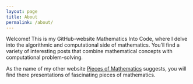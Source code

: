 ```yaml
---
layout: page
title: About
permalink: /about/
---
```


Welcome! This is my GitHub-website Mathematics Into Code, where I delve into the algorithmic and computational side of mathematics. You’ll find a variety of interesting posts that combine mathematical concepts with computational problem-solving.

As the name of my other website <a href="https://www.piecesofmathematics.com" target="_blank">Pieces of Mathematics</a> suggests, you will find there presentations of fascinating pieces of mathematics.

